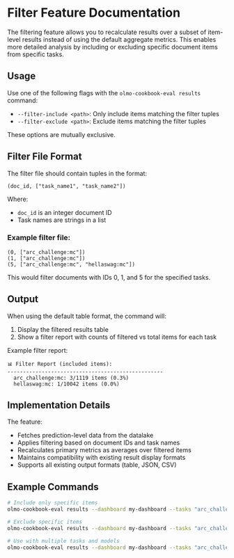 # Filter Feature Documentation

The filtering feature allows you to recalculate results over a subset of item-level results instead of using the default aggregate metrics. This enables more detailed analysis by including or excluding specific document items from specific tasks.

## Usage

Use one of the following flags with the `olmo-cookbook-eval results` command:

- `--filter-include <path>`: Only include items matching the filter tuples
- `--filter-exclude <path>`: Exclude items matching the filter tuples  

These options are mutually exclusive.

## Filter File Format

The filter file should contain tuples in the format:
```
(doc_id, ["task_name1", "task_name2"])
```

Where:
- `doc_id` is an integer document ID
- Task names are strings in a list

### Example filter file:

```
(0, ["arc_challenge:mc"])
(1, ["arc_challenge:mc"])
(5, ["arc_challenge:mc", "hellaswag:mc"])
```

This would filter documents with IDs 0, 1, and 5 for the specified tasks.

## Output

When using the default table format, the command will:

1. Display the filtered results table
2. Show a filter report with counts of filtered vs total items for each task

Example filter report:
```
📊 Filter Report (included items):
--------------------------------------------------
  arc_challenge:mc: 3/1119 items (0.3%)
  hellaswag:mc: 1/10042 items (0.0%)
```

## Implementation Details

The feature:
- Fetches prediction-level data from the datalake 
- Applies filtering based on document IDs and task names
- Recalculates primary metrics as averages over filtered items
- Maintains compatibility with existing result display formats
- Supports all existing output formats (table, JSON, CSV)

## Example Commands

```bash
# Include only specific items
olmo-cookbook-eval results --dashboard my-dashboard --tasks "arc_challenge:mc" --filter-include my_filter.txt

# Exclude specific items  
olmo-cookbook-eval results --dashboard my-dashboard --tasks "arc_challenge:mc" --filter-exclude problematic_items.txt

# Use with multiple tasks and models
olmo-cookbook-eval results --dashboard my-dashboard --tasks "arc_challenge:mc" "hellaswag:mc" --models "model1" --filter-include subset.txt
```
